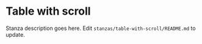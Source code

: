 # Table with scroll

Stanza description goes here. Edit `stanzas/table-with-scroll/README.md` to update.
